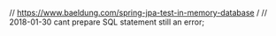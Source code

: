// https://www.baeldung.com/spring-jpa-test-in-memory-database
/
// 2018-01-30 cant prepare SQL statement still an error;
